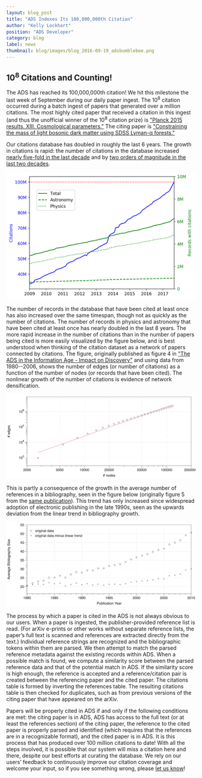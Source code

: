 ```yaml
---
layout: blog_post
title: "ADS Indexes Its 100,000,000th Citation"
author: "Kelly Lockhart"
position: "ADS Developer"
category: blog
label: news
thumbnail: blog/images/blog_2016-09-19_adsbumblebee.png
---
```


## 10<sup>8</sup> Citations and Counting!

The ADS has reached its 100,000,000th citation! We hit this milestone the last week of September during our daily paper ingest. The 10<sup>8</sup> citation occurred during a batch ingest of papers that generated over a million citations. The most highly cited paper that received a citation in this ingest (and thus the unofficial winner of the 10<sup>8</sup> citation prize) is <a href="https://ui.adsabs.harvard.edu/#abs/2016A&A...594A..13P/abstract" target="_blank">"Planck 2015 results. XIII. Cosmological parameters."</a> The citing paper is <a href="https://ui.adsabs.harvard.edu/#abs/2017MNRAS.471.4606A/abstract" target="_blank">"Constraining the mass of light bosonic dark matter using SDSS Lyman-α forests."</a>

Our citations database has doubled in roughly the last 6 years. The growth in citations is rapid: the number of citations in the database increased <a href="https://ui.adsabs.harvard.edu/#abs/2007ASPC..377...69A/abstract" target="_blank">nearly five-fold in the last decade</a> and by <a href="https://ui.adsabs.harvard.edu/#abs/1999AAS...195.8209D/abstract" target="_blank">two orders of magnitude in the last two decades</a>.


<img src="/blog/images/blog_2017-10-05_image01.png" width="600">

The number of records in the database that have been cited at least once has also increased over the same timespan, though not as quickly as the number of citations. The number of records in physics and astronomy that have been cited at least once has nearly doubled in the last 8 years. The more rapid increase in the number of citations than in the number of papers being cited is more easily visualized by the figure below, and is best understood when thinking of the citation dataset as a network of papers connected by citations. The figure, originally published as figure 4 in <a href="https://ui.adsabs.harvard.edu/#abs/2012opsa.book..253H/abstract" target="_blank">"The ADS in the Information Age - Impact on Discovery"</a> and using data from 1980--2006, shows the number of edges (or number of citations) as a function of the number of nodes (or records that have been cited). The nonlinear growth of the number of citations is evidence of network densification.

<img src="/blog/images/blog_2017-10-05_image02.png" width="600" title="Citations (edges) vs. records (nodes), for the period from 1980 to 2006">

This is partly a consequence of the growth in the average number of references in a bibliography, seen in the figure below (originally figure 5 from the <a href="https://ui.adsabs.harvard.edu/#abs/2012opsa.book..253H/abstract" target="_blank">same publication</a>). This trend has only increased since widespread adoption of electronic publishing in the late 1990s, seen as the upwards deviation from the linear trend in bibliography growth.

<img src="/blog/images/blog_2017-10-05_image03.png" width="600">

The process by which a paper is cited in the ADS is not always obvious to our users. When a paper is ingested, the publisher-provided reference list is read. (For arXiv e-prints or other works without separate reference lists, the paper’s full text is scanned and references are extracted directly from the text.) Individual reference strings are recognized and the bibliographic tokens within them are parsed. We then attempt to match the parsed reference metadata against the existing records within ADS. When a possible match is found, we compute a similarity score between the parsed reference data and that of the potential match in ADS. If the similarity score is high enough, the reference is accepted and a reference/citation pair is created between the referencing paper and the cited paper. The citations table is formed by inverting the references table. The resulting citations table is then checked for duplicates, such as from previous versions of the citing paper that have appeared on the arXiv.

Papers will be properly cited in ADS if and only if the following conditions are met: the citing paper is in ADS, ADS has access to the full text (or at least the references section) of the citing paper, the reference to the cited paper is properly parsed and identified (which requires that the references are in a recognizable format), and the cited paper is in ADS. It is this process that has produced over 100 million citations to date! With all the steps involved, it is possible that our system will miss a citation here and there, despite our best efforts at curating the database.  We rely on our users’ feedback to continuously improve our citation coverage and welcome your input, so if you see something wrong, please <a href="mailto:adshelp@cfa.harvard.edu">let us know</a>! 
